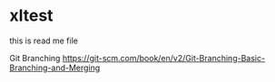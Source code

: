 # xltest
this is read me file


Git Branching 
https://git-scm.com/book/en/v2/Git-Branching-Basic-Branching-and-Merging

